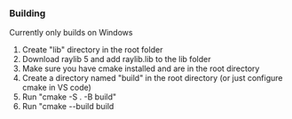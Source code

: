 
### Building
Currently only builds on Windows

1. Create "lib" directory in the root folder
2. Download raylib 5 and add raylib.lib to the lib folder
3. Make sure you have cmake installed and are in the root directory
4. Create a directory named "build" in the root directory (or just configure cmake in VS code)
5. Run "cmake -S . -B build"
6. Run "cmake --build build
